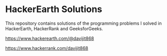 # HackerEarth Solutions
This repository contains solutions of the programming problems I solved in HackerEarth, HackerRank and GeeksforGeeks.

https://www.hackerearth.com/@davijit868

https://www.hackerrank.com/davijit868
